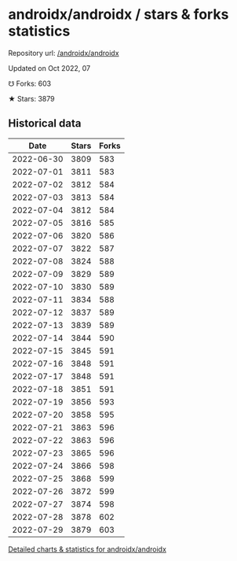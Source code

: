 # androidx/androidx / stars & forks statistics

Repository url: [/androidx/androidx](https://github.com/androidx/androidx)

Updated on Oct 2022, 07

☋ Forks: 603

★ Stars: 3879

## Historical data
| Date | Stars | Forks |
|------|-------|-------|
| 2022-06-30 | 3809 | 583 | 
| 2022-07-01 | 3811 | 583 | 
| 2022-07-02 | 3812 | 584 | 
| 2022-07-03 | 3813 | 584 | 
| 2022-07-04 | 3812 | 584 | 
| 2022-07-05 | 3816 | 585 | 
| 2022-07-06 | 3820 | 586 | 
| 2022-07-07 | 3822 | 587 | 
| 2022-07-08 | 3824 | 588 | 
| 2022-07-09 | 3829 | 589 | 
| 2022-07-10 | 3830 | 589 | 
| 2022-07-11 | 3834 | 588 | 
| 2022-07-12 | 3837 | 589 | 
| 2022-07-13 | 3839 | 589 | 
| 2022-07-14 | 3844 | 590 | 
| 2022-07-15 | 3845 | 591 | 
| 2022-07-16 | 3848 | 591 | 
| 2022-07-17 | 3848 | 591 | 
| 2022-07-18 | 3851 | 591 | 
| 2022-07-19 | 3856 | 593 | 
| 2022-07-20 | 3858 | 595 | 
| 2022-07-21 | 3863 | 596 | 
| 2022-07-22 | 3863 | 596 | 
| 2022-07-23 | 3865 | 596 | 
| 2022-07-24 | 3866 | 598 | 
| 2022-07-25 | 3868 | 599 | 
| 2022-07-26 | 3872 | 599 | 
| 2022-07-27 | 3874 | 598 | 
| 2022-07-28 | 3878 | 602 | 
| 2022-07-29 | 3879 | 603 | 


[Detailed charts & statistics for androidx/androidx](https://reviewgithub.com/rep/androidx/androidx)
